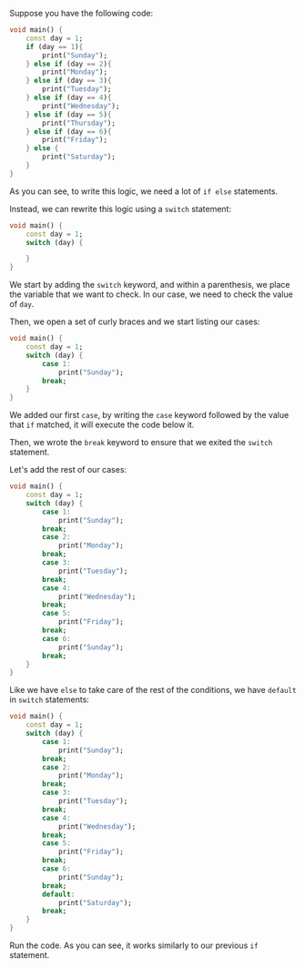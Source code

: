 Suppose you have the following code:

```dart
void main() {
    const day = 1;
    if (day == 1){
        print("Sunday");
    } else if (day == 2){
        print("Monday");
    } else if (day == 3){
        print("Tuesday");
    } else if (day == 4){
        print("Wednesday");
    } else if (day == 5){
        print("Thursday");
    } else if (day == 6){
        print("Friday");
    } else {
        print("Saturday");
    }
}
```

As you can see, to write this logic, we need a lot of `if else` statements.

Instead, we can rewrite this logic using a `switch` statement:

```dart
void main() {
    const day = 1;
    switch (day) {

    }
}
```

We start by adding the `switch` keyword, and within a parenthesis, we place the variable that we want to check. In our case, we need to check the value of `day`.

Then, we open a set of curly braces and we start listing our cases:

```dart
void main() {
    const day = 1;
    switch (day) {
        case 1:
            print("Sunday");
        break;
    }
}
```

We added our first `case`, by writing the `case` keyword followed by the value that `if` matched, it will execute the code below it.

Then, we wrote the `break` keyword to ensure that we exited the `switch` statement.

Let's add the rest of our cases:

```dart
void main() {
    const day = 1;
    switch (day) {
        case 1:
            print("Sunday");
        break;
        case 2:
            print("Monday");
        break;
        case 3:
            print("Tuesday");
        break;
        case 4:
            print("Wednesday");
        break;
        case 5:
            print("Friday");
        break;
        case 6:
            print("Sunday");
        break;
    }
}
```

Like we have `else` to take care of the rest of the conditions, we have `default` in `switch` statements:

```dart
void main() {
    const day = 1;
    switch (day) {
        case 1:
            print("Sunday");
        break;
        case 2:
            print("Monday");
        break;
        case 3:
            print("Tuesday");
        break;
        case 4:
            print("Wednesday");
        break;
        case 5:
            print("Friday");
        break;
        case 6:
            print("Sunday");
        break;
        default:
            print("Saturday");
        break;
    }
}
```

Run the code. As you can see, it works similarly to our previous `if` statement.
